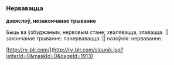 ### Нервавацца
**дзеяслоў, незакончанае трыванне**

Быць ва ўзбуджаным, нервовым стане; хвалявацца, злавацца. || закончанае трыванне: панервавацца. || назоўнік: нерваванне.

<a rel="author">[http://rv-blr.com/](http://rv-blr.com/slounik.jsp?letterId=0&maskId=0&pageId=1913)</a>
